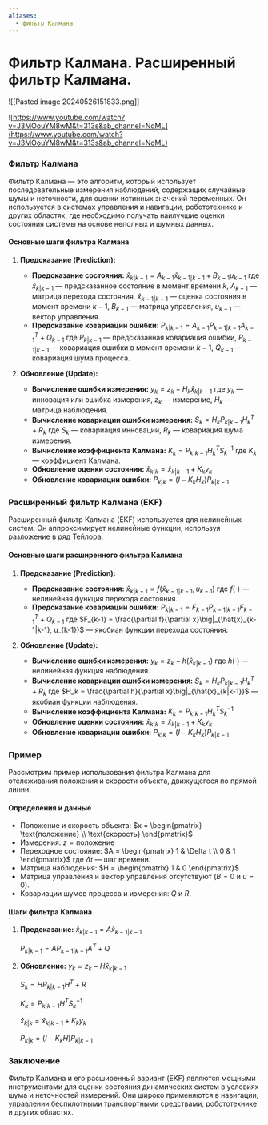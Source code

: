 ```yaml
---
aliases:
  - фильтр Калмана
---
```


# Фильтр Калмана. Расширенный фильтр Калмана.

![[Pasted image 20240526151833.png]]

![https://www.youtube.com/watch?v=J3MOouYM8wM&t=313s&ab_channel=NoML](https://www.youtube.com/watch?v=J3MOouYM8wM&t=313s&ab_channel=NoML)
### Фильтр Калмана

Фильтр Калмана — это алгоритм, который использует последовательные измерения наблюдений, содержащих случайные шумы и неточности, для оценки истинных значений переменных. Он используется в системах управления и навигации, робототехнике и других областях, где необходимо получать наилучшие оценки состояния системы на основе неполных и шумных данных.

#### Основные шаги фильтра Калмана

1. **Предсказание (Prediction):**
   - **Предсказание состояния:**
     $\hat{x}_{k|k-1} = A_{k-1} \hat{x}_{k-1|k-1} + B_{k-1} u_{k-1}$
     где $\hat{x}_{k|k-1}$ — предсказанное состояние в момент времени $k$, $A_{k-1}$ — матрица перехода состояния, $\hat{x}_{k-1|k-1}$ — оценка состояния в момент времени $k-1$, $B_{k-1}$ — матрица управления, $u_{k-1}$ — вектор управления.
   - **Предсказание ковариации ошибки:**
     $P_{k|k-1} = A_{k-1} P_{k-1|k-1} A_{k-1}^T + Q_{k-1}$
     где $P_{k|k-1}$ — предсказанная ковариация ошибки, $P_{k-1|k-1}$ — ковариация ошибки в момент времени $k-1$, $Q_{k-1}$ — ковариация шума процесса.

2. **Обновление (Update):**
   - **Вычисление ошибки измерения:**
     $y_k = z_k - H_k \hat{x}_{k|k-1}$
     где $y_k$ — инновация или ошибка измерения, $z_k$ — измерение, $H_k$ — матрица наблюдения.
   - **Вычисление ковариации ошибки измерения:**
     $S_k = H_k P_{k|k-1} H_k^T + R_k$
     где $S_k$ — ковариация инновации, $R_k$ — ковариация шума измерения.
   - **Вычисление коэффициента Калмана:**
     $K_k = P_{k|k-1} H_k^T S_k^{-1}$
     где $K_k$ — коэффициент Калмана.
   - **Обновление оценки состояния:**
     $\hat{x}_{k|k} = \hat{x}_{k|k-1} + K_k y_k$
   - **Обновление ковариации ошибки:**
     $P_{k|k} = (I - K_k H_k) P_{k|k-1}$

### Расширенный фильтр Калмана (EKF)

Расширенный фильтр Калмана (EKF) используется для нелинейных систем. Он аппроксимирует нелинейные функции, используя разложение в ряд Тейлора.

#### Основные шаги расширенного фильтра Калмана

1. **Предсказание (Prediction):**
   - **Предсказание состояния:**
     $\hat{x}_{k|k-1} = f(\hat{x}_{k-1|k-1}, u_{k-1})$
     где $f(\cdot)$ — нелинейная функция перехода состояния.
   - **Предсказание ковариации ошибки:**
     $P_{k|k-1} = F_{k-1} P_{k-1|k-1} F_{k-1}^T + Q_{k-1}$
     где $F_{k-1} = \frac{\partial f}{\partial x}\big|_{\hat{x}_{k-1|k-1}, u_{k-1}}$ — якобиан функции перехода состояния.

2. **Обновление (Update):**
   - **Вычисление ошибки измерения:**
     $y_k = z_k - h(\hat{x}_{k|k-1})$
     где $h(\cdot)$ — нелинейная функция наблюдения.
   - **Вычисление ковариации ошибки измерения:**
     $S_k = H_k P_{k|k-1} H_k^T + R_k$
     где $H_k = \frac{\partial h}{\partial x}\big|_{\hat{x}_{k|k-1}}$ — якобиан функции наблюдения.
   - **Вычисление коэффициента Калмана:**
     $K_k = P_{k|k-1} H_k^T S_k^{-1}$
   - **Обновление оценки состояния:**
     $\hat{x}_{k|k} = \hat{x}_{k|k-1} + K_k y_k$
   - **Обновление ковариации ошибки:**
     $P_{k|k} = (I - K_k H_k) P_{k|k-1}$

### Пример

Рассмотрим пример использования фильтра Калмана для отслеживания положения и скорости объекта, движущегося по прямой линии.

#### Определения и данные

- Положение и скорость объекта: $x = \begin{pmatrix} \text{положение} \\ \text{скорость} \end{pmatrix}$
- Измерения: $z = \text{положение}$
- Переходное состояние:
  $A = \begin{pmatrix} 1 & \Delta t \\ 0 & 1 \end{pmatrix}$
  где $\Delta t$ — шаг времени.
- Матрица наблюдения:
  $H = \begin{pmatrix} 1 & 0 \end{pmatrix}$
- Матрица управления и вектор управления отсутствуют ($B = 0$ и $u = 0$).
- Ковариации шумов процесса и измерения: $Q$ и $R$.

#### Шаги фильтра Калмана

1. **Предсказание:**
   $\hat{x}_{k|k-1} = A \hat{x}_{k-1|k-1}$
   
   $P_{k|k-1} = A P_{k-1|k-1} A^T + Q$

2. **Обновление:**
   $y_k = z_k - H \hat{x}_{k|k-1}$
   
   $S_k = H P_{k|k-1} H^T + R$
   
   $K_k = P_{k|k-1} H^T S_k^{-1}$
   
   $\hat{x}_{k|k} = \hat{x}_{k|k-1} + K_k y_k$
   
   $P_{k|k} = (I - K_k H) P_{k|k-1}$

### Заключение

Фильтр Калмана и его расширенный вариант (EKF) являются мощными инструментами для оценки состояния динамических систем в условиях шума и неточностей измерений. Они широко применяются в навигации, управлении беспилотными транспортными средствами, робототехнике и других областях.